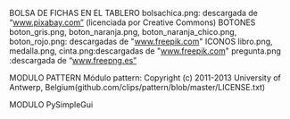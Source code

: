 BOLSA DE FICHAS EN EL TABLERO
  bolsachica.png: descargada de “www.pixabay.com” (licenciada por Creative Commons) 
BOTONES
    boton_gris.png, boton_naranja.png, boton_naranja_chico.png, boton_rojo.png: descargadas de "www.freepik.com"
ICONOS
    libro.png, medalla.png, cinta.png:descargadas de "www.freepik.com"
    pregunta.png :descargada de “www.freepng.es” 
    
  
MODULO PATTERN
  Módulo pattern: Copyright (c) 2011-2013 University of Antwerp, Belgium(github.com/clips/pattern/blob/master/LICENSE.txt)
  
MODULO PySimpleGui
  
  
